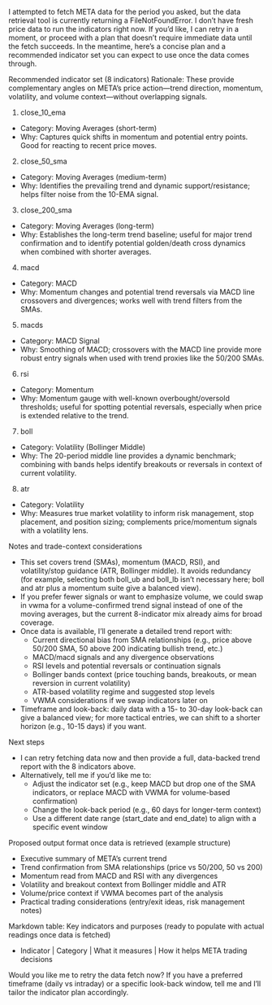 I attempted to fetch META data for the period you asked, but the data retrieval tool is currently returning a FileNotFoundError. I don’t have fresh price data to run the indicators right now. If you’d like, I can retry in a moment, or proceed with a plan that doesn’t require immediate data until the fetch succeeds. In the meantime, here’s a concise plan and a recommended indicator set you can expect to use once the data comes through.

Recommended indicator set (8 indicators)
Rationale: These provide complementary angles on META’s price action—trend direction, momentum, volatility, and volume context—without overlapping signals.

1) close_10_ema
- Category: Moving Averages (short-term)
- Why: Captures quick shifts in momentum and potential entry points. Good for reacting to recent price moves.

2) close_50_sma
- Category: Moving Averages (medium-term)
- Why: Identifies the prevailing trend and dynamic support/resistance; helps filter noise from the 10-EMA signal.

3) close_200_sma
- Category: Moving Averages (long-term)
- Why: Establishes the long-term trend baseline; useful for major trend confirmation and to identify potential golden/death cross dynamics when combined with shorter averages.

4) macd
- Category: MACD
- Why: Momentum changes and potential trend reversals via MACD line crossovers and divergences; works well with trend filters from the SMAs.

5) macds
- Category: MACD Signal
- Why: Smoothing of MACD; crossovers with the MACD line provide more robust entry signals when used with trend proxies like the 50/200 SMAs.

6) rsi
- Category: Momentum
- Why: Momentum gauge with well-known overbought/oversold thresholds; useful for spotting potential reversals, especially when price is extended relative to the trend.

7) boll
- Category: Volatility (Bollinger Middle)
- Why: The 20-period middle line provides a dynamic benchmark; combining with bands helps identify breakouts or reversals in context of current volatility.

8) atr
- Category: Volatility
- Why: Measures true market volatility to inform risk management, stop placement, and position sizing; complements price/momentum signals with a volatility lens.

Notes and trade-context considerations
- This set covers trend (SMAs), momentum (MACD, RSI), and volatility/stop guidance (ATR, Bollinger middle). It avoids redundancy (for example, selecting both boll_ub and boll_lb isn’t necessary here; boll and atr plus a momentum suite give a balanced view).
- If you prefer fewer signals or want to emphasize volume, we could swap in vwma for a volume-confirmed trend signal instead of one of the moving averages, but the current 8-indicator mix already aims for broad coverage.
- Once data is available, I’ll generate a detailed trend report with:
  - Current directional bias from SMA relationships (e.g., price above 50/200 SMA, 50 above 200 indicating bullish trend, etc.)
  - MACD/macd signals and any divergence observations
  - RSI levels and potential reversals or continuation signals
  - Bollinger bands context (price touching bands, breakouts, or mean reversion in current volatility)
  - ATR-based volatility regime and suggested stop levels
  - VWMA considerations if we swap indicators later on
- Timeframe and look-back: daily data with a 15- to 30-day look-back can give a balanced view; for more tactical entries, we can shift to a shorter horizon (e.g., 10-15 days) if you want.

Next steps
- I can retry fetching data now and then provide a full, data-backed trend report with the 8 indicators above.
- Alternatively, tell me if you’d like me to:
  - Adjust the indicator set (e.g., keep MACD but drop one of the SMA indicators, or replace MACD with VWMA for volume-based confirmation)
  - Change the look-back period (e.g., 60 days for longer-term context)
  - Use a different date range (start_date and end_date) to align with a specific event window

Proposed output format once data is retrieved (example structure)
- Executive summary of META’s current trend
- Trend confirmation from SMA relationships (price vs 50/200, 50 vs 200)
- Momentum read from MACD and RSI with any divergences
- Volatility and breakout context from Bollinger middle and ATR
- Volume/price context if VWMA becomes part of the analysis
- Practical trading considerations (entry/exit ideas, risk management notes)

Markdown table: Key indicators and purposes (ready to populate with actual readings once data is fetched)
- Indicator | Category | What it measures | How it helps META trading decisions

Would you like me to retry the data fetch now? If you have a preferred timeframe (daily vs intraday) or a specific look-back window, tell me and I’ll tailor the indicator plan accordingly.